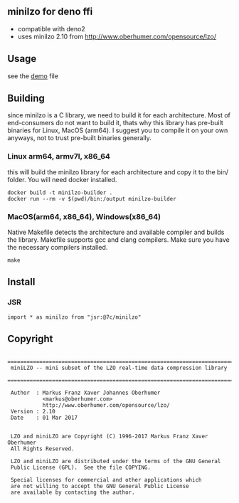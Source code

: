 ## minilzo for deno ffi
- compatible with deno2
- uses minilzo 2.10 from http://www.oberhumer.com/opensource/lzo/

## Usage
see the [demo](./demo.ts) file

## Building
since minilzo is a C library, we need to build it for each architecture. Most of end-consumers do not want to build it, thats why this library has pre-built binaries for Linux, MacOS (arm64). I suggest you to compile it on your own anyways, not to trust pre-built binaries generally.

### Linux arm64, armv7l, x86_64
this will build the minilzo library for each architecture and copy it to the bin/ folder. You will need docker installed.
```
docker build -t minilzo-builder .
docker run --rm -v $(pwd)/bin:/output minilzo-builder
```
### MacOS(arm64, x86_64), Windows(x86_64)
Native Makefile detects the architecture and available compiler and builds the library. Makefile supports gcc and clang compilers. Make sure you have the necessary compilers installed.
```
make
```

## Install
### JSR
```
import * as minilzo from "jsr:@7c/minilzo"
```


## Copyright
```
 ============================================================================
 miniLZO -- mini subset of the LZO real-time data compression library
 ============================================================================

 Author  : Markus Franz Xaver Johannes Oberhumer
           <markus@oberhumer.com>
           http://www.oberhumer.com/opensource/lzo/
 Version : 2.10
 Date    : 01 Mar 2017

 
 LZO and miniLZO are Copyright (C) 1996-2017 Markus Franz Xaver Oberhumer
 All Rights Reserved.

 LZO and miniLZO are distributed under the terms of the GNU General
 Public License (GPL).  See the file COPYING.

 Special licenses for commercial and other applications which
 are not willing to accept the GNU General Public License
 are available by contacting the author.

```
